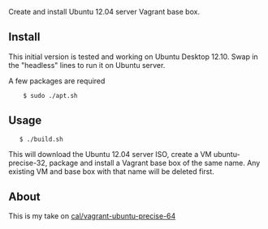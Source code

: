 Create and install Ubuntu 12.04 server Vagrant base box.

## Install

This initial version is tested and working on Ubuntu Desktop 12.10.
Swap in the "headless" lines to run it on Ubuntu server.

A few packages are required

        $ sudo ./apt.sh

## Usage

       $ ./build.sh


This will download the Ubuntu 12.04 server ISO, create a VM
ubuntu-precise-32, package and install a Vagrant base box of the same
name. Any existing VM and base box with that name will be deleted
first.

## About

This is my take on [cal/vagrant-ubuntu-precise-64](https://github.com/cal/vagrant-ubuntu-precise-64)